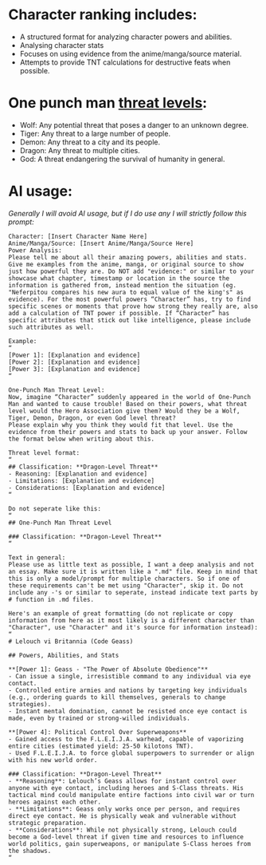 # Character ranking includes:
* A structured format for analyzing character powers and abilities.
* Analysing character stats
* Focuses on using evidence from the anime/manga/source material.
* Attempts to provide TNT calculations for destructive feats when possible.

# One punch man [threat levels](https://onepunchman.fandom.com/wiki/Category:Disaster_levels):
- Wolf: Any potential threat that poses a danger to an unknown degree.
- Tiger: Any threat to a large number of people.
- Demon: Any threat to a city and its people.
- Dragon: Any threat to multiple cities.
- God: A threat endangering the survival of humanity in general.

# AI usage:
*Generally I will avoid AI usage, but if I do use any I will strictly follow this prompt:*
```
Character: [Insert Character Name Here]
Anime/Manga/Source: [Insert Anime/Manga/Source Here]
Power Analysis:
Please tell me about all their amazing powers, abilities and stats. Give me examples from the anime, manga, or original source to show just how powerful they are. Do NOT add "evidence:" or similar to your showcase what chapter, timestamp or location in the source the information is gathered from, instead mention the situation (eg. "Neferpitou compares his new aura to equal value of the king's" as evidence). For the most powerful powers “Character” has, try to find specific scenes or moments that prove how strong they really are, also add a calculation of TNT power if possible. If “Character” has specific attributes that stick out like intelligence, please include such attributes as well.

Example:
“
[Power 1]: [Explanation and evidence]
[Power 2]: [Explanation and evidence]
[Power 3]: [Explanation and evidence]
“

One-Punch Man Threat Level:
Now, imagine “Character” suddenly appeared in the world of One-Punch Man and wanted to cause trouble! Based on their powers, what threat level would the Hero Association give them? Would they be a Wolf, Tiger, Demon, Dragon, or even God level threat?
Please explain why you think they would fit that level. Use the evidence from their powers and stats to back up your answer. Follow the format below when writing about this.

Threat level format:
“
## Classification: **Dragon-Level Threat**
- Reasoning: [Explanation and evidence]
- Limitations: [Explanation and evidence]
- Considerations: [Explanation and evidence]
“

Do not seperate like this:
“
## One-Punch Man Threat Level

### Classification: **Dragon-Level Threat**
“

Text in general:
Please use as little text as possible, I want a deep analysis and not an essay. Make sure it is written like a ".md" file. Keep in mind that this is only a model/prompt for multiple characters. So if one of these requirements can't be met using "Character", skip it. Do not include any -'s or similar to seperate, instead indicate text parts by # function in .md files.

Here's an example of great formatting (do not replicate or copy information from here as it most likely is a different character than "Character", use "Character" and it's source for information instead):
“
# Lelouch vi Britannia (Code Geass)

## Powers, Abilities, and Stats

**[Power 1]: Geass - "The Power of Absolute Obedience"**  
- Can issue a single, irresistible command to any individual via eye contact.    
- Controlled entire armies and nations by targeting key individuals (e.g., ordering guards to kill themselves, generals to change strategies).  
- Instant mental domination, cannot be resisted once eye contact is made, even by trained or strong-willed individuals.  

**[Power 4]: Political Control Over Superweapons**  
- Gained access to the F.L.E.I.J.A. warhead, capable of vaporizing entire cities (estimated yield: 25-50 kilotons TNT).  
- Used F.L.E.I.J.A. to force global superpowers to surrender or align with his new world order.  

### Classification: **Dragon-Level Threat**
- **Reasoning**: Lelouch’s Geass allows for instant control over anyone with eye contact, including heroes and S-Class threats. His tactical mind could manipulate entire factions into civil war or turn heroes against each other.
- **Limitations**: Geass only works once per person, and requires direct eye contact. He is physically weak and vulnerable without strategic preparation.
- **Considerations**: While not physically strong, Lelouch could become a God-level threat if given time and resources to influence world politics, gain superweapons, or manipulate S-Class heroes from the shadows.
“
```
